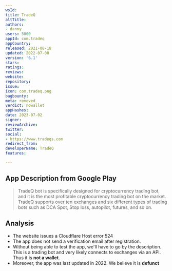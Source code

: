 ```yaml
---
wsId: 
title: TradeQ
altTitle: 
authors:
- danny
users: 5000
appId: com.tradeq
appCountry: 
released: 2021-08-18
updated: 2022-07-08
version: '6.1'
stars: 
ratings: 
reviews: 
website: 
repository: 
issue: 
icon: com.tradeq.png
bugbounty: 
meta: removed
verdict: nowallet
appHashes: 
date: 2023-07-02
signer: 
reviewArchive: 
twitter: 
social:
- https://www.tradeqs.com
redirect_from: 
developerName: TradeQ
features: 

---
```


## App Description from Google Play

> TradeQ bot is specifically designed for cryptocurrency trading bot, and it is the most profitable cryptocurrency trading bot on the market. TradeQ supports over ten exchanges and six different types of trading bots such as DCA Spot, Stop loss, autopilot, futures, and so on.

## Analysis

- The website issues a Cloudflare Host error 524
- The app does not send a verification email after registration.
- Without being able to test the app, we'll have to go by the description. This is a trading bot and very likely connects to exchanges via an API. Thus it is **not a wallet**.
- Moreover, the app was last updated in 2022. We believe it is **defunct**

